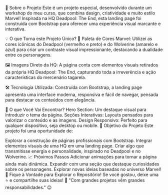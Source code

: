 
🌟 Sobre o Projeto
Este é um projeto especial, desenvolvido durante um workshop do meu curso, que combina design, criatividade e muito estilo Marvel! Inspirada na HQ Deadpool: The End, esta landing page foi construída com Bootstrap para oferecer uma experiência visual marcante e interativa.

💡 O que Torna este Projeto Único?
🎨 Paleta de Cores Marvel:
Utilizei as cores icônicas do Deadpool (vermelho e preto) e do Wolverine (amarelo e azul) para criar um contraste visual impressionante, destacando a dualidade entre os personagens.

🖼️ Imagens Direto da HQ:
A página conta com elementos visuais retirados da própria HQ Deadpool: The End, capturando toda a irreverência e ação características do mercenário tagarela.

🛠️ Tecnologia Utilizada:
Construída com Bootstrap, a landing page apresenta uma interface moderna, responsiva e fácil de navegar, pensada para destacar os conteúdos com elegância.

🚀 O que Você Vai Encontrar?
Hero Section: Um destaque visual para introduzir o tema da página.
Seções Interativas: Layouts pensados para valorizar o conteúdo e as imagens.
Design Responsivo: Perfeito para qualquer dispositivo, seja desktop ou mobile.
🎯 Objetivo do Projeto
Este projeto foi uma oportunidade de:

Explorar a construção de páginas profissionais com Bootstrap.
Integrar elementos visuais de uma HQ em uma landing page.
Criar algo que transmitisse energia e personalidade, inspirado no Deadpool e no Wolverine.
📈 Próximos Passos
Adicionar animações para tornar a página ainda mais dinâmica.
Expandir com uma seção que destaque curiosidades sobre os personagens.
Explorar novas ideias baseadas no universo Marvel!
🔗 Fique à Vontade para Explorar o Repositório!
Se você gostou, deixe uma ⭐ e compartilhe suas ideias! 💬
"Com grandes projetos vêm grandes responsabilidades." 😉

